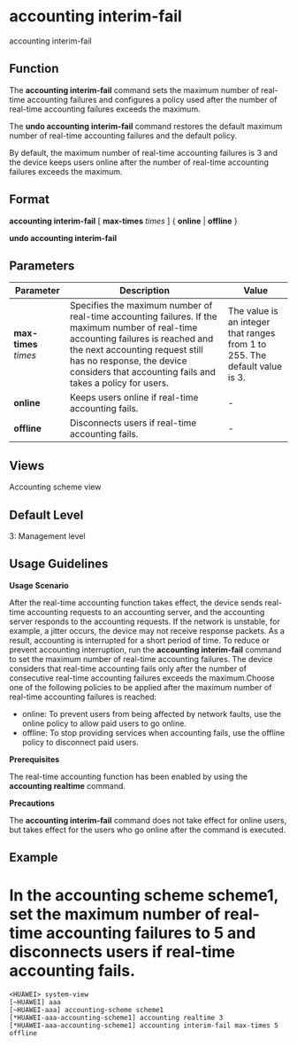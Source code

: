accounting interim-fail
=======================

accounting interim-fail

Function
--------



The **accounting interim-fail** command sets the maximum number of real-time accounting failures and configures a policy used after the number of real-time accounting failures exceeds the maximum.

The **undo accounting interim-fail** command restores the default maximum number of real-time accounting failures and the default policy.



By default, the maximum number of real-time accounting failures is 3 and the device keeps users online after the number of real-time accounting failures exceeds the maximum.


Format
------

**accounting interim-fail** [ **max-times** *times* ] { **online** | **offline** }

**undo accounting interim-fail**


Parameters
----------

| Parameter | Description | Value |
| --- | --- | --- |
| **max-times** *times* | Specifies the maximum number of real-time accounting failures. If the maximum number of real-time accounting failures is reached and the next accounting request still has no response, the device considers that accounting fails and takes a policy for users. | The value is an integer that ranges from 1 to 255. The default value is 3. |
| **online** | Keeps users online if real-time accounting fails. | - |
| **offline** | Disconnects users if real-time accounting fails. | - |



Views
-----

Accounting scheme view


Default Level
-------------

3: Management level


Usage Guidelines
----------------

**Usage Scenario**

After the real-time accounting function takes effect, the device sends real-time accounting requests to an accounting server, and the accounting server responds to the accounting requests. If the network is unstable, for example, a jitter occurs, the device may not receive response packets. As a result, accounting is interrupted for a short period of time. To reduce or prevent accounting interruption, run the **accounting interim-fail** command to set the maximum number of real-time accounting failures. The device considers that real-time accounting fails only after the number of consecutive real-time accounting failures exceeds the maximum.Choose one of the following policies to be applied after the maximum number of real-time accounting failures is reached:

* online: To prevent users from being affected by network faults, use the online policy to allow paid users to go online.
* offline: To stop providing services when accounting fails, use the offline policy to disconnect paid users.

**Prerequisites**

The real-time accounting function has been enabled by using the **accounting realtime** command.

**Precautions**

The **accounting interim-fail** command does not take effect for online users, but takes effect for the users who go online after the command is executed.


Example
-------

# In the accounting scheme scheme1, set the maximum number of real-time accounting failures to 5 and disconnects users if real-time accounting fails.
```
<HUAWEI> system-view
[~HUAWEI] aaa
[~HUAWEI-aaa] accounting-scheme scheme1
[*HUAWEI-aaa-accounting-scheme1] accounting realtime 3
[*HUAWEI-aaa-accounting-scheme1] accounting interim-fail max-times 5 offline

```